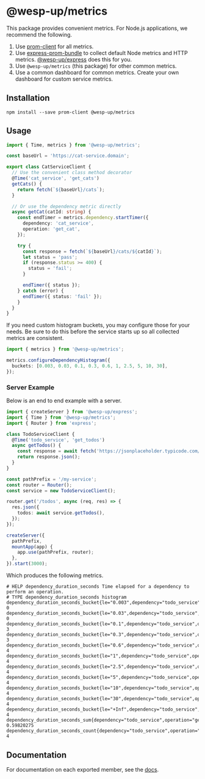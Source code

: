 # @wesp-up/metrics

This package provides convenient metrics. For Node.js applications, we recommend the following.

1. Use [prom-client](https://www.npmjs.com/package/prom-client) for all metrics.
2. Use [express-prom-bundle](https://www.npmjs.com/package/express-prom-bundle) to collect default Node metrics and HTTP metrics. [@wesp-up/express](../express) does this for you.
3. Use `@wesp-up/metrics` (this package) for other common metrics.
4. Use a common dashboard for common metrics. Create your own dashboard for custom service metrics.

## Installation

```shell
npm install --save prom-client @wesp-up/metrics
```

## Usage

```typescript
import { Time, metrics } from '@wesp-up/metrics';

const baseUrl = 'https://cat-service.domain';

export class CatServiceClient {
  // Use the convenient class method decorator
  @Time('cat_service', 'get_cats')
  getCats() {
    return fetch(`${baseUrl}/cats`);
  }

  // Or use the dependency metric directly
  async getCat(catId: string) {
    const endTimer = metrics.dependency.startTimer({
      dependency: 'cat_service',
      operation: 'get_cat',
    });

    try {
      const response = fetch(`${baseUrl}/cats/${catId}`);
      let status = 'pass';
      if (response.status >= 400) {
        status = 'fail';
      }

      endTimer({ status });
    } catch (error) {
      endTimer({ status: 'fail' });
    }
  }
}
```

If you need custom histogram buckets, you may configure those for your needs. Be sure to do this before the service starts up so all collected metrics are consistent.

```typescript
import { metrics } from '@wesp-up/metrics';

metrics.configureDependencyHistogram({
  buckets: [0.003, 0.03, 0.1, 0.3, 0.6, 1, 2.5, 5, 10, 30],
});
```

### Server Example

Below is an end to end example with a server.

```typescript
import { createServer } from '@wesp-up/express';
import { Time } from '@wesp-up/metrics';
import { Router } from 'express';

class TodoServiceClient {
  @Time('todo_service', 'get_todos')
  async getTodos() {
    const response = await fetch('https://jsonplaceholder.typicode.com/posts');
    return response.json();
  }
}

const pathPrefix = '/my-service';
const router = Router();
const service = new TodoServiceClient();

router.get('/todos', async (req, res) => {
  res.json({
    todos: await service.getTodos(),
  });
});

createServer({
  pathPrefix,
  mountApp(app) {
    app.use(pathPrefix, router);
  },
}).start(3000);
```

Which produces the following metrics.

```
# HELP dependency_duration_seconds Time elapsed for a dependency to perform an operation.
# TYPE dependency_duration_seconds histogram
dependency_duration_seconds_bucket{le="0.003",dependency="todo_service",operation="get_todos",status="pass"} 0
dependency_duration_seconds_bucket{le="0.03",dependency="todo_service",operation="get_todos",status="pass"} 0
dependency_duration_seconds_bucket{le="0.1",dependency="todo_service",operation="get_todos",status="pass"} 3
dependency_duration_seconds_bucket{le="0.3",dependency="todo_service",operation="get_todos",status="pass"} 3
dependency_duration_seconds_bucket{le="0.6",dependency="todo_service",operation="get_todos",status="pass"} 4
dependency_duration_seconds_bucket{le="1",dependency="todo_service",operation="get_todos",status="pass"} 4
dependency_duration_seconds_bucket{le="2.5",dependency="todo_service",operation="get_todos",status="pass"} 4
dependency_duration_seconds_bucket{le="5",dependency="todo_service",operation="get_todos",status="pass"} 4
dependency_duration_seconds_bucket{le="10",dependency="todo_service",operation="get_todos",status="pass"} 4
dependency_duration_seconds_bucket{le="30",dependency="todo_service",operation="get_todos",status="pass"} 4
dependency_duration_seconds_bucket{le="+Inf",dependency="todo_service",operation="get_todos",status="pass"} 4
dependency_duration_seconds_sum{dependency="todo_service",operation="get_todos",status="pass"} 0.59820275
dependency_duration_seconds_count{dependency="todo_service",operation="get_todos"} 4
```

## Documentation

For documentation on each exported member, see the [docs](docs).
